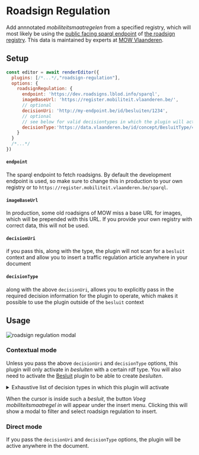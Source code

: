 # Roadsign Regulation

Add annnotated *mobiliteitsmaatregelen* from a specified registry, which will most likely be using the [public facing sparql endpoint](https://register.mobiliteit.vlaanderen.be/sparql) of [the roadsign registry](https://register.mobiliteit.vlaanderen.be). This data is maintained by experts at [MOW Vlaanderen](https://www.vlaanderen.be/departement-mobiliteit-en-openbare-werken).

## Setup

```javascript
const editor = await renderEditor({
  plugins: [/*...*/,"roadsign-regulation"], 
  options: {
    roadsignRegulation: {
      endpoint: 'https://dev.roadsigns.lblod.info/sparql',
      imageBaseUrl: 'https://register.mobiliteit.vlaanderen.be/',
      // optional
      decisionUri: 'http://my-endpoint.be/id/besluiten/1234',
      // optional
      // see below for valid decisiontypes in which the plugin will activate
      decisionType:'https://data.vlaanderen.be/id/concept/BesluitType/4d8f678a-6fa4-4d5f-a2a1-80974e43bf34'
    }
  }
  /*...*/
})

```
#### `endpoint`
The sparql endpoint to fetch roadsigns. By default the development endpoint is used, so make sure to change this in production to your own registry or to `https://register.mobiliteit.vlaanderen.be/sparql`.
#### `imageBaseUrl`
In production, some old roadsigns of MOW miss a base URL for images, which will be prepended with this URL. If you provide your own registry with correct data, this will not be used.
#### `decisionUri`
if you pass this, along with the type, the plugin will not scan
  for a `besluit` context and allow you to insert a traffic regulation article
anywhere in your document
#### `decisionType`
along with the above `decisionUri`, allows you to explicitly
pass in the required decision information for the plugin to operate, which makes
it possible to use the plugin outside of the `besluit` context

## Usage

![roadsign regulation modal](https://github.com/lblod/frontend-embeddable-notule-editor/assets/126079676/713d32bf-baea-4e90-9b1e-e6e5131c4d54)

### Contextual mode

Unless you pass the above `decisionUri` and `decisionType` options, this plugin will only activate in *besluiten* with a certain rdf type. You will also need to activate the [Besluit](#besluit) plugin to be able to create *besluiten*.

<details><summary>Exhaustive list of decision types in which this plugin will activate</summary>

https://data.vlaanderen.be/id/concept/BesluitType/4d8f678a-6fa4-4d5f-a2a1-80974e43bf34

https://data.vlaanderen.be/id/concept/BesluitType/7d95fd2e-3cc9-4a4c-a58e-0fbc408c2f9b

https://data.vlaanderen.be/id/concept/BesluitType/3bba9f10-faff-49a6-acaa-85af7f2199a3

https://data.vlaanderen.be/id/concept/BesluitType/0d1278af-b69e-4152-a418-ec5cfd1c7d0b

https://data.vlaanderen.be/id/concept/BesluitType/e8afe7c5-9640-4db8-8f74-3f023bec3241

https://data.vlaanderen.be/id/concept/BesluitType/256bd04a-b74b-4f2a-8f5d-14dda4765af9

https://data.vlaanderen.be/id/concept/BesluitType/67378dd0-5413-474b-8996-d992ef81637a
</details>

When the cursor is inside such a *besluit*, the button *Voeg mobiliteitsmaatregel in* will appear under the insert menu. Clicking this will show a modal to filter and select roadsign regulation to insert.

### Direct mode

If you pass the `decisionUri` and `decisionType` options, the plugin will be
active anywhere in the document.

